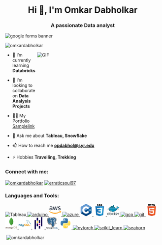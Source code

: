 <h1 align="center">Hi 👋, I'm Omkar Dabholkar</h1>
<h3 align="center">A passionate Data analyst</h3>  

![google forms banner](https://github.com/omkardabholkar/omkardabholkar/assets/163356063/c13d890e-92ad-4eca-a9db-086f77409c24)  

<p align="left"> <img src="https://komarev.com/ghpvc/?username=omkardabholkar&label=Profile%20views&color=0e75b6&style=flat" alt="omkardabholkar" /> </p>

<img align="right" alt="GIF" src="https://github.com/omkardabholkar/omkardabholkar/assets/163356063/8bafa81e-7165-4f41-8f6c-43ece07d8666" width="400" height="260" />


- 🌱 I’m currently learning **Databricks**

- 👯 I’m looking to collaborate on **Data Analysis Projects**

- 👨‍💻 My Portfolio [Samplelink](Samplelink)

- 💬 Ask me about **Tableau, Snowflake**

- 📫 How to reach me **opdabhol@syr.edu**

- ⚡ Hobbies **Travelling, Trekking**

<h3 align="left">Connect with me:</h3>
<p align="left">
<a href="https://linkedin.com/in/omkardabholkar" target="blank"><img align="center" src="https://raw.githubusercontent.com/rahuldkjain/github-profile-readme-generator/master/src/images/icons/Social/linked-in-alt.svg" alt="omkardabholkar" height="30" width="40" /></a>
<a href="https://instagram.com/erraticsoul97" target="blank"><img align="center" src="https://raw.githubusercontent.com/rahuldkjain/github-profile-readme-generator/master/src/images/icons/Social/instagram.svg" alt="erraticsoul97" height="30" width="40" /></a>
</p>

<h3 align="left">Languages and Tools:</h3>
<img src='https://img.shields.io/badge/Tableau-4E79C0?style=for-the-badge&logo=Tableau&logoColor=white' alt="Tableau" width=40 height=40><a href="https://www.arduino.cc/" target="_blank" rel="noreferrer"> <img src="https://cdn.worldvectorlogo.com/logos/arduino-1.svg" alt="arduino" width="40" height="40"/> </a> <a href="https://aws.amazon.com" target="_blank" rel="noreferrer"><img src="https://raw.githubusercontent.com/devicons/devicon/master/icons/amazonwebservices/amazonwebservices-original-wordmark.svg" alt="aws" width="40" height="40"/> </a> <a href="https://azure.microsoft.com/en-in/" target="_blank" rel="noreferrer"> <img src="https://www.vectorlogo.zone/logos/microsoft_azure/microsoft_azure-icon.svg" alt="azure" width="40" height="40"/> </a> <a href="https://www.w3schools.com/cpp/" target="_blank" rel="noreferrer"> <img src="https://raw.githubusercontent.com/devicons/devicon/master/icons/cplusplus/cplusplus-original.svg" alt="cplusplus" width="40" height="40"/> </a> <a href="https://www.w3schools.com/css/" target="_blank" rel="noreferrer"> <img src="https://raw.githubusercontent.com/devicons/devicon/master/icons/css3/css3-original-wordmark.svg" alt="css3" width="40" height="40"/> </a> <a href="https://www.docker.com/" target="_blank" rel="noreferrer"> <img src="https://raw.githubusercontent.com/devicons/devicon/master/icons/docker/docker-original-wordmark.svg" alt="docker" width="40" height="40"/> </a> <a href="https://cloud.google.com" target="_blank" rel="noreferrer"> <img src="https://www.vectorlogo.zone/logos/google_cloud/google_cloud-icon.svg" alt="gcp" width="40" height="40"/> </a> <a href="https://git-scm.com/" target="_blank" rel="noreferrer"> <img src="https://www.vectorlogo.zone/logos/git-scm/git-scm-icon.svg" alt="git" width="40" height="40"/> </a> <a href="https://www.w3.org/html/" target="_blank" rel="noreferrer"> <img src="https://raw.githubusercontent.com/devicons/devicon/master/icons/html5/html5-original-wordmark.svg" alt="html5" width="40" height="40"/> </a> <a href="https://www.mongodb.com/" target="_blank" rel="noreferrer"> <img src="https://raw.githubusercontent.com/devicons/devicon/master/icons/mongodb/mongodb-original-wordmark.svg" alt="mongodb" width="40" height="40"/> </a> <a href="https://www.mysql.com/" target="_blank" rel="noreferrer"> <img src="https://raw.githubusercontent.com/devicons/devicon/master/icons/mysql/mysql-original-wordmark.svg" alt="mysql" width="40" height="40"/> </a> <a href="https://pandas.pydata.org/" target="_blank" rel="noreferrer"> <img src="https://raw.githubusercontent.com/devicons/devicon/2ae2a900d2f041da66e950e4d48052658d850630/icons/pandas/pandas-original.svg" alt="pandas" width="40" height="40"/> </a> <a href="https://www.postgresql.org" target="_blank" rel="noreferrer"> <img src="https://raw.githubusercontent.com/devicons/devicon/master/icons/postgresql/postgresql-original-wordmark.svg" alt="postgresql" width="40" height="40"/> </a> <a href="https://www.python.org" target="_blank" rel="noreferrer"> <img src="https://raw.githubusercontent.com/devicons/devicon/master/icons/python/python-original.svg" alt="python" width="40" height="40"/> </a> <a href="https://pytorch.org/" target="_blank" rel="noreferrer"> <img src="https://www.vectorlogo.zone/logos/pytorch/pytorch-icon.svg" alt="pytorch" width="40" height="40"/> </a> <a href="https://scikit-learn.org/" target="_blank" rel="noreferrer"> <img src="https://upload.wikimedia.org/wikipedia/commons/0/05/Scikit_learn_logo_small.svg" alt="scikit_learn" width="40" height="40"/> </a> <a href="https://seaborn.pydata.org/" target="_blank" rel="noreferrer"> <img src="https://seaborn.pydata.org/_images/logo-mark-lightbg.svg" alt="seaborn" width="40" height="40"/> </a> </p>



<p>&nbsp;<img align="center" src="https://github-readme-stats.vercel.app/api?username=omkardabholkar&show_icons=true&locale=en" alt="omkardabholkar" /></p>
